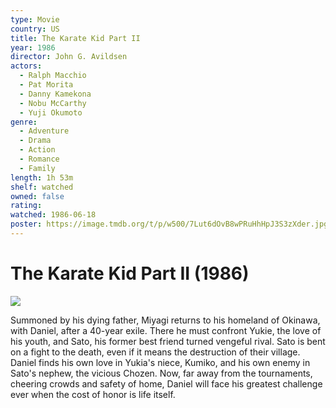 ```yaml
---
type: Movie
country: US
title: The Karate Kid Part II
year: 1986
director: John G. Avildsen
actors:
  - Ralph Macchio
  - Pat Morita
  - Danny Kamekona
  - Nobu McCarthy
  - Yuji Okumoto
genre:
  - Adventure
  - Drama
  - Action
  - Romance
  - Family
length: 1h 53m
shelf: watched
owned: false
rating:
watched: 1986-06-18
poster: https://image.tmdb.org/t/p/w500/7Lut6dOvB8wPRuHhHpJ3S3zXder.jpg
---
```


# The Karate Kid Part II (1986)

![](https://image.tmdb.org/t/p/w500/7Lut6dOvB8wPRuHhHpJ3S3zXder.jpg)

Summoned by his dying father, Miyagi returns to his homeland of Okinawa, with Daniel, after a 40-year exile. There he must confront Yukie, the love of his youth, and Sato, his former best friend turned vengeful rival. Sato is bent on a fight to the death, even if it means the destruction of their village. Daniel finds his own love in Yukia's niece, Kumiko, and his own enemy in Sato's nephew, the vicious Chozen. Now, far away from the tournaments, cheering crowds and safety of home, Daniel will face his greatest challenge ever when the cost of honor is life itself.